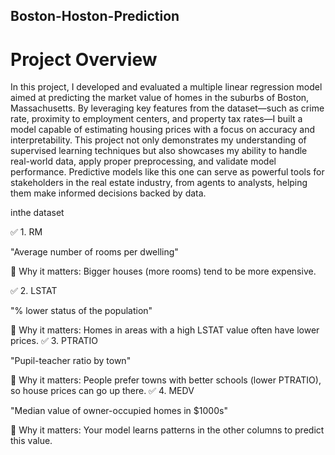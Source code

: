 ## Boston-Hoston-Prediction
# Project Overview

In this project, I developed and evaluated a multiple linear regression model aimed at predicting the market value of homes in the suburbs of Boston, Massachusetts. By leveraging key features from the dataset—such as crime rate, proximity to employment centers, and property tax rates—I built a model capable of estimating housing prices with a focus on accuracy and interpretability. This project not only demonstrates my understanding of supervised learning techniques but also showcases my ability to handle real-world data, apply proper preprocessing, and validate model performance. Predictive models like this one can serve as powerful tools for stakeholders in the real estate industry, from agents to analysts, helping them make informed decisions backed by data.

inthe dataset 

✅ 1. RM

"Average number of rooms per dwelling"

🧠 Why it matters: Bigger houses (more rooms) tend to be more expensive.

✅ 2. LSTAT

"% lower status of the population"

🧠 Why it matters: Homes in areas with a high LSTAT value often have lower prices.
✅ 3. PTRATIO

"Pupil-teacher ratio by town"

🧠 Why it matters: People prefer towns with better schools (lower PTRATIO), so house prices can go up there.
✅ 4. MEDV

"Median value of owner-occupied homes in $1000s"

🧠 Why it matters: Your model learns patterns in the other columns to predict this value.

